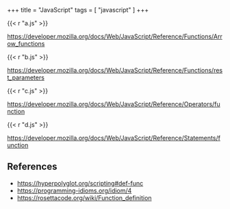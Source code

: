 +++
title = "JavaScript"
tags = [ "javascript" ]
+++

{{< r "a.js" >}}

<https://developer.mozilla.org/docs/Web/JavaScript/Reference/Functions/Arrow_functions>

{{< r "b.js" >}}

<https://developer.mozilla.org/docs/Web/JavaScript/Reference/Functions/rest_parameters>

{{< r "c.js" >}}

<https://developer.mozilla.org/docs/Web/JavaScript/Reference/Operators/function>

{{< r "d.js" >}}

<https://developer.mozilla.org/docs/Web/JavaScript/Reference/Statements/function>

## References

- <https://hyperpolyglot.org/scripting#def-func>
- <https://programming-idioms.org/idiom/4>
- <https://rosettacode.org/wiki/Function_definition>
